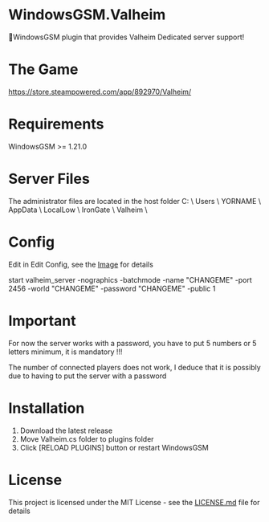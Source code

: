 # WindowsGSM.Valheim
🧩WindowsGSM plugin that provides Valheim Dedicated server support!

# The Game
https://store.steampowered.com/app/892970/Valheim/

# Requirements
WindowsGSM >= 1.21.0

# Server Files
The administrator files are located in the host folder C: \ Users \ YORNAME \ AppData \ LocalLow \ IronGate \ Valheim \

# Config
Edit in Edit Config, see the <a href="https://cdn.discordapp.com/attachments/800673503966789682/810663350102261760/unknown.png">Image</a> for details

start valheim_server -nographics -batchmode -name "CHANGEME" -port 2456 -world "CHANGEME" -password "CHANGEME" -public 1

# Important
For now the server works with a password, you have to put 5 numbers or 5 letters minimum, it is mandatory !!!

The number of connected players does not work, I deduce that it is possibly due to having to put the server with a password

# Installation
  1. Download the latest release
  2. Move Valheim.cs folder to plugins folder
  3. Click [RELOAD PLUGINS] button or restart WindowsGSM

# License
This project is licensed under the MIT License - see the <a href="https://github.com/dkdue/WindowsGSM.Valheim/blob/main/LICENSE">LICENSE.md</a> file for details

